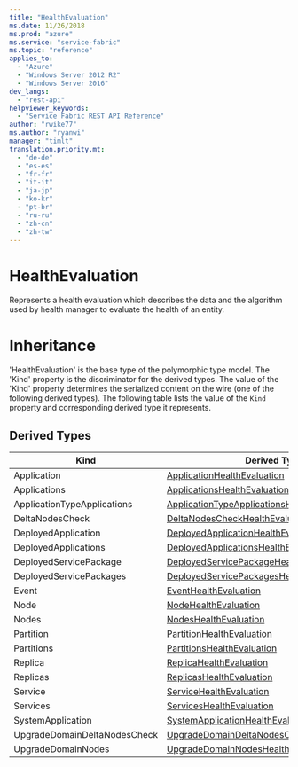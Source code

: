 ```yaml
---
title: "HealthEvaluation"
ms.date: 11/26/2018
ms.prod: "azure"
ms.service: "service-fabric"
ms.topic: "reference"
applies_to: 
  - "Azure"
  - "Windows Server 2012 R2"
  - "Windows Server 2016"
dev_langs: 
  - "rest-api"
helpviewer_keywords: 
  - "Service Fabric REST API Reference"
author: "rwike77"
ms.author: "ryanwi"
manager: "timlt"
translation.priority.mt: 
  - "de-de"
  - "es-es"
  - "fr-fr"
  - "it-it"
  - "ja-jp"
  - "ko-kr"
  - "pt-br"
  - "ru-ru"
  - "zh-cn"
  - "zh-tw"
---
```

# HealthEvaluation

Represents a health evaluation which describes the data and the algorithm used by health manager to evaluate the health of an entity.
# Inheritance

'HealthEvaluation' is the base type of the polymorphic type model. The 'Kind' property is the discriminator for the derived types. 
The value of the 'Kind' property determines the serialized content on the wire (one of the following derived types). 
The following table lists the value of the `Kind` property and corresponding derived type it represents.
## Derived Types

| Kind | Derived Type |
| --- | --- | 
| Application | [ApplicationHealthEvaluation](sfclient-v64-model-applicationhealthevaluation.md) |
| Applications | [ApplicationsHealthEvaluation](sfclient-v64-model-applicationshealthevaluation.md) |
| ApplicationTypeApplications | [ApplicationTypeApplicationsHealthEvaluation](sfclient-v64-model-applicationtypeapplicationshealthevaluation.md) |
| DeltaNodesCheck | [DeltaNodesCheckHealthEvaluation](sfclient-v64-model-deltanodescheckhealthevaluation.md) |
| DeployedApplication | [DeployedApplicationHealthEvaluation](sfclient-v64-model-deployedapplicationhealthevaluation.md) |
| DeployedApplications | [DeployedApplicationsHealthEvaluation](sfclient-v64-model-deployedapplicationshealthevaluation.md) |
| DeployedServicePackage | [DeployedServicePackageHealthEvaluation](sfclient-v64-model-deployedservicepackagehealthevaluation.md) |
| DeployedServicePackages | [DeployedServicePackagesHealthEvaluation](sfclient-v64-model-deployedservicepackageshealthevaluation.md) |
| Event | [EventHealthEvaluation](sfclient-v64-model-eventhealthevaluation.md) |
| Node | [NodeHealthEvaluation](sfclient-v64-model-nodehealthevaluation.md) |
| Nodes | [NodesHealthEvaluation](sfclient-v64-model-nodeshealthevaluation.md) |
| Partition | [PartitionHealthEvaluation](sfclient-v64-model-partitionhealthevaluation.md) |
| Partitions | [PartitionsHealthEvaluation](sfclient-v64-model-partitionshealthevaluation.md) |
| Replica | [ReplicaHealthEvaluation](sfclient-v64-model-replicahealthevaluation.md) |
| Replicas | [ReplicasHealthEvaluation](sfclient-v64-model-replicashealthevaluation.md) |
| Service | [ServiceHealthEvaluation](sfclient-v64-model-servicehealthevaluation.md) |
| Services | [ServicesHealthEvaluation](sfclient-v64-model-serviceshealthevaluation.md) |
| SystemApplication | [SystemApplicationHealthEvaluation](sfclient-v64-model-systemapplicationhealthevaluation.md) |
| UpgradeDomainDeltaNodesCheck | [UpgradeDomainDeltaNodesCheckHealthEvaluation](sfclient-v64-model-upgradedomaindeltanodescheckhealthevaluation.md) |
| UpgradeDomainNodes | [UpgradeDomainNodesHealthEvaluation](sfclient-v64-model-upgradedomainnodeshealthevaluation.md) |

